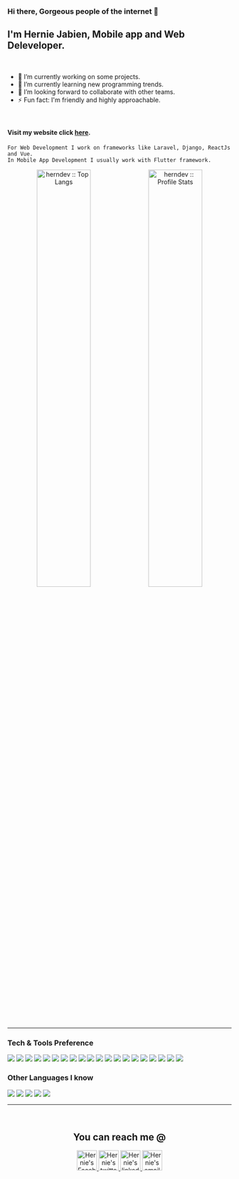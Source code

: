 ### Hi there, Gorgeous people of the internet 👋
## I'm Hernie Jabien, Mobile app and Web Deleveloper.

<!--
**herndev/herndev** is a ✨ _special_ ✨ repository because its `README.md` (this file) appears on your GitHub profile.

Here are some ideas to get you started:
-->

<br />

- 🔭 I’m currently working on some projects.
- 🌱 I’m currently learning new programming trends.
- 👯 I’m looking forward to collaborate with other teams.
- ⚡ Fun fact: I'm friendly and highly approachable.

<br />

#### Visit my website click [here](https://herniedev.codes).
```
For Web Development I work on frameworks like Laravel, Django, ReactJs and Vue.
In Mobile App Development I usually work with Flutter framework.
```
<p align="center">
    <img width="49%" src="https://github-readme-stats.vercel.app/api/top-langs/?username=herndev&langs_count=10&theme=merko&layout=compact" alt="herndev :: Top Langs" />
     <img width="49%" bg-color="black" src="https://github-readme-stats.vercel.app/api?username=herndev&show_icons=true&theme=merko" alt="herndev :: Profile Stats" />
</p>

<!--
<table border="0">
 <tr>
    <td width="49%">
        <img width="100%" src="https://github-readme-stats.vercel.app/api/top-langs/?username=herndev&langs_count=10&theme=merko&layout=compact" alt="herndev :: Top Langs" />
     </td>
    <td width="49%">
        <img width="100%" src="https://github-readme-stats.vercel.app/api?username=herndev&show_icons=true&theme=merko" alt="herndev :: Profile Stats" />
    </td>
 </tr>
</table>
-->

---
### Tech & Tools Preference

<img src = "https://img.shields.io/badge/-HTML5-E34F26?style=flat&logo=html5&logoColor=white"> <img src = "https://img.shields.io/badge/-CSS3-1572B6?style=flat&logo=css3&logoColor=white">
<img src="https://img.shields.io/badge/-Bootstrap-563D7C?style=flat&logo=bootstrap&logoColor=white">
<img src="https://img.shields.io/badge/-JavaScript-eed718?style=flat&logo=javascript&logoColor=ffffff">
<img src="https://img.shields.io/badge/-Sass-cc6699?style=flat&logo=sass&logoColor=ffffff">
<img src="https://img.shields.io/badge/-React-000000?style=flat&logo=react&logoColor=00c8ff">
<img src="https://img.shields.io/badge/-MongoDB-4DB33D?style=flat&logo=mongodb&logoColor=FFFFFF">
<img src="https://img.shields.io/badge/-MySQL-F29111?style=flat&logo=mysql&logoColor=FFFFFF">
<img src="https://img.shields.io/badge/-Express.js-787878?style=flat">
<img src="https://img.shields.io/badge/-Node.js-3C873A?style=flat&logo=Node.js&logoColor=white">
<img src="https://img.shields.io/badge/-Firebase-FFA611?style=flat&logo=firebase&logoColor=FFFFFF">
<img src="http://img.shields.io/badge/-Google%20Cloud%20Platform-4285F4?style=flat&logo=google%20cloud&logoColor=white">
<img src="https://img.shields.io/badge/-Progressive Web Apps-5A0FC8?style=flat">
<img src="http://img.shields.io/badge/-Git-F1502F?style=flat&logo=git&logoColor=FFFFFF">
<img src="http://img.shields.io/badge/-Github-000000?style=flat&logo=github&logoColor=FFFFFF">
<img src="http://img.shields.io/badge/-VS%20Code-007ACC?style=flat&logo=visual%20studio%20code&logoColor=white">
<img src="http://img.shields.io/badge/-Heroku-430098?style=flat&logo=heroku&logoColor=white">
<img src="https://img.shields.io/badge/-Flutter-blue">
<img src="https://img.shields.io/badge/-FileZilla-red">
<img src="https://img.shields.io/badge/-VUE-yellowgreen">


### Other Languages I know
<img src="http://img.shields.io/badge/-Java-F89820?style=flat&logo=java&logoColor=white"> <img src="https://img.shields.io/badge/-C%20&%20C++-659ad2?style=flat&logo=c%2B%2B&logoColor=ffffff"> <img src="https://img.shields.io/badge/-Python-black?style=flat&logo=python&logoColor=white"> <img src="https://img.shields.io/badge/-Dart-blue"> <img src="https://img.shields.io/badge/-PHP-red"> 

---

<br />

<h2 align="center">You can reach me @</h2>
<p align="center">
  <a href="https://facebook.com/dota500">
    <img src="https://upload.wikimedia.org/wikipedia/commons/thumb/5/51/Facebook_f_logo_%282019%29.svg/1200px-Facebook_f_logo_%282019%29.svg.png" alt="Hernie's Facebook" height="45" width="45">
  </a>

  <a href="https://twitter.com/herndev">
    <img src="https://cdn4.iconfinder.com/data/icons/social-media-icons-the-circle-set/48/twitter_circle-512.png" alt="Hernie's twitter" height="45" width="45">
  </a>
   
  <a href="https://www.linkedin.com/in/hernie-jabien-6694aa155/">
    <img src="https://cdn4.iconfinder.com/data/icons/social-messaging-ui-color-shapes-2-free/128/social-linkedin-circle-512.png" alt="Hernie's linkedin" height="45" width="45">
  </a>
   
  <a href="mailto:herniejabien45@gmail.com">
    <img src="https://cdn2.iconfinder.com/data/icons/social-icons-circular-color/512/gmail-512.png" alt="Hernie's email" height="45" width="45">
  </a>
</p>

